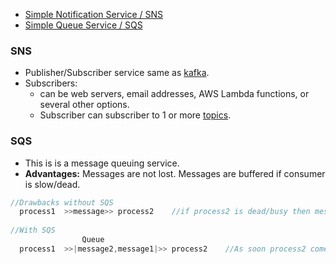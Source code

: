 - [Simple Notification Service / SNS](#sns)
- [Simple Queue Service / SQS](#sqs)

<a name=sns></a>
### SNS
- Publisher/Subscriber service same as [kafka](/System-Design/Concepts/MOM_ESB/Apache_Kafka).
- Subscribers:
  - can be web servers, email addresses, AWS Lambda functions, or several other options.
  - Subscriber can subscriber to 1 or more [topics](/System-Design/Concepts/MOM_ESB/Apache_Kafka#tp).

<a name=sqs></a>
### SQS
- This is is a message queuing service.
- **Advantages:** Messages are not lost. Messages are buffered if consumer is slow/dead.
```c
//Drawbacks without SQS
  process1  >>message>> process2    //if process2 is dead/busy then message would be lost
  
//With SQS
                Queue
  process1  >>|message2,message1|>> process2    //As soon process2 comes online it removes message from top
```

